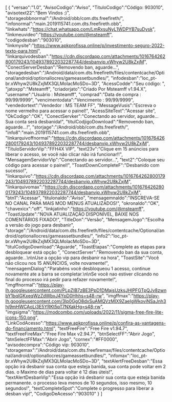 [ { "versao":"1.0", "AvisoCodigo":"Aviso", "TituloCodigo":"Código: 903010", "avisotext22":"Bem Vindos :)", "storageobbnormal":"/Android/obb/com.dts.freefireth/", "infonormal":"main.2019115741.com.dts.freefireth.obb", "linkwhats":"https://chat.whatsapp.com/LmRxsuNyL1WDPYB7suDysk", "linkmeuvideo":"https://youtube.com/@msteamff", "codigodesban":"903010", "linkmysite":"https://www.apkprofissa.online/p/investimento-seguro-2022-texto-para.html", "linkarquivodesban":"https://cdn.discordapp.com/attachments/1016764262800179243/1049378922032287744/desbanvip.xWhyw2U8kZxjM", "ConectServerDesban":"Removendo ban, aguarde...", "storagedesban":"/Android/data/com.dts.freefireth/files/contentcache/Optional/android/optionallocres/gameassetbundles/", "infodesban":"loc_pt-br.xWhyw2U8kZxjMX3QLMoIacMoSDo~3D", "AcessCodde":"Seu código: ", "jatoxpp":"Msteamff", "criadorjato":"Criado Por Msteamff v1.94.X", "username":"Usuário : Msteamff", "comprad":"Data de compra : 99/99/9999", "vencimentodata":"Vencimento : 99/99/9999", "vendedortext":"Vendedor : MS TEAM FF", "MessageVusis":"Escreva o nome vermelho para acessar o painel!", "AcessSiteText":"Acessar site", "OkCodigo":"OK", "ConectServker":"Conectando ao servidor, aguarde... Sua conta será desbanida!", "titulCodjigoDownload":"Removendo ban, aguarde...!", "storjage":"/Android/obb/com.dts.freefireth/", "info8":"main.2019115741.com.dts.freefireth.obb", "linkarquivoffnormal":"https://cdn.discordapp.com/attachments/1016764262800179243/1049378922032287744/desbanvip.xWhyw2U8kZxjM", "TituloServidorVip":"FFH4X VIP", "text23v":"Clique em 15 anúncios para liberar o acesso, se você não clicar não irá funcionar!!", "MensagemServidorVip":"Conectando ao servidor...", "text2":"Coloque seu código para acessar o painel!", "ToastDownCompleteF":"Desbanido com sucesso!", "linkarquivo":"https://cdn.discordapp.com/attachments/1016764262800179243/1049378922032287744/desbanvip.xWhyw2U8kZxjM", "linkarquivomax":"https://cdn.discordapp.com/attachments/1016764262800179243/1049378922032287744/desbanvip.xWhyw2U8kZxjM", "btn1":"Acessar", "titulonaldo":"Aviso", "mensagemnaldo":"INSCREVA-SE NO CANAL PARA MAIS MOD MENUS ATUALIZADOS!", "okronaldo":"OK", "chavexicx":"off", "linkjatinho":"https://youtube.com/@msteamff", "ToastUpdate":"NOVA ATUALIZAÇÃO DISPONÍVEL, BAIXE NOS COMENTÁRIOS FIXADO!", "TitleDon":"Versão", "MensagemJogo":"Escolha a versão do jogo para desbanir", "storage":"/Android/data/com.dts.freefireth/files/contentcache/Optional/android/optionallocres/gameassetbundles/", "info2":"loc_pt-br.xWhyw2U8kZxjMX3QLMoIacMoSDo~3D", "titulCodigoDownload":"Aguarde", "ToastEtapas":"Complete as etapas para desbloquear está opção ", "ConectServer":"Removendo ban da sua conta, aguarde...\n\nUse a opção vip para desbanir na hora", "ToastSite":"Você não clicou nos 15 ANÚNCIOS, volte novamente!", "mensagemDialog":"Parabéns você desbloqueou 1 acesso, continue novamente ate a barra se completar.\n\nSe você nao estiver clicando no final do processo irá pedir para refazer novamente!", "imgffnormal":"https://play-lh.googleusercontent.com/PLpZIB7zBE3PpD1DMajsUzksJHlPFGTpQJv8zwnbY1bqIGKxeqWzZdWbxJ4YpD0Hhhs=s48-rw", "imgffmax":"https://play-lh.googleusercontent.com/3lp0GgO8dxSuAMQVzMIX9ZaeIgWkoviNSaJnh3hj9mHWCAoLi3E5YRKt5pT7NXakHg=s48-rw", "imgsigma":"https://modcombo.com/uploads/2022/11/sigma-free-fire-lite-icons-150.png", "LinkCodAcesso":"https://www.apkprofissa.online/p/confira-as-vantagens-do-financiamento.html", "textFreeFire":"Free Fire v1.94.7", "textFreeFireMax":"Free Fire Max v2.94.7", "btnSelectFF":"Abrir Jogo", "btnSelectFFMax":"Abrir Jogo", "cornex":"#FF0000", "avisodecompra":"Código vip: 903010", "storagemax":"/Android/data/com.dts.freefiremax/files/contentcache/Optional/android/optionallocres/gameassetbundles/", "infomax":"loc_pt-br.xWhyw2U8kZxjMX3QLMoIacMoSDo~3D", "textAlertFreeDesban":"Essa opção irá desbanir sua conta que esteja banida, sua conta pode voltar em 2 dias. o Maximo de dias para voltar é 12 dias úteis!", "textAlertDesbanVip":"Essa opção irá desbanir sua conta que esteja banida permanente. o processo leva menos de 10 segundos, isso mesmo, 10 segundos!", "textCompleteSpot":"Complete o progresso para liberar a desban vip!", "CodigoDeAcesso":"903010" } ]

